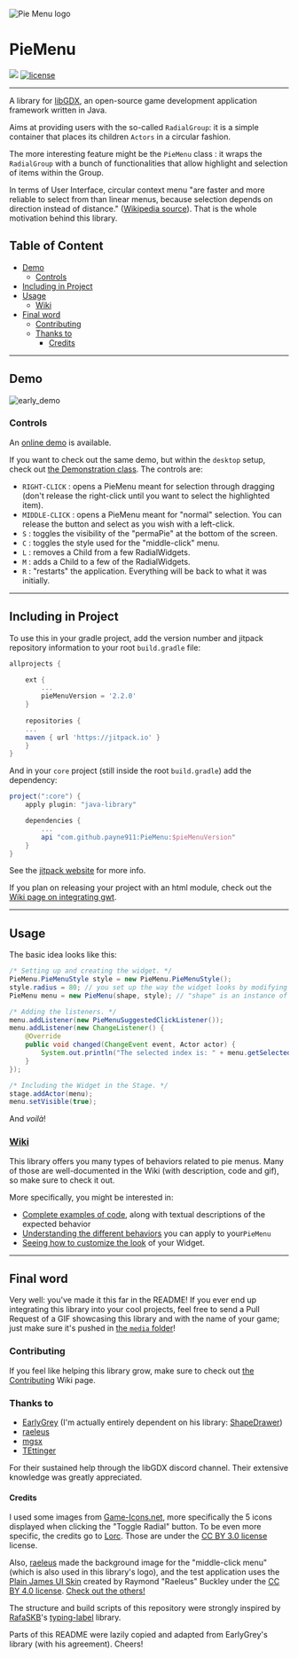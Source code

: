 ![Pie Menu logo](https://raw.githubusercontent.com/payne911/PieMenu/master/pie_menu_logo.png "Logo Title Text 1")

# PieMenu
[![](https://jitpack.io/v/payne911/PieMenu.svg)](https://jitpack.io/#payne911/PieMenu)
[![license](https://img.shields.io/github/license/rafaskb/typing-label.svg)](https://github.com/rafaskb/typing-label/blob/master/LICENSE)

---

A library for [libGDX](https://libgdx.badlogicgames.com/), an open-source game development application framework written in Java.

Aims at providing users with the so-called `RadialGroup`: it is a simple container that places its children `Actors` in a circular fashion.

The more interesting feature might be the `PieMenu` class : it wraps the `RadialGroup` with a bunch of functionalities that allow highlight and selection of items within the Group.

In terms of User Interface, circular context menu "are faster and more reliable to select from than linear menus, because selection depends on direction instead of distance." ([Wikipedia source](https://en.wikipedia.org/wiki/Pie_menu#Comparison_with_other_interaction_techniques)). That is the whole motivation behind this library.

## Table of Content
* [Demo](#demo)
  * [Controls](#controls)
* [Including in Project](#including-in-project)
* [Usage](#usage)
  * [Wiki](#wiki)
* [Final word](#final-word)
  * [Contributing](#contributing)
  * [Thanks to](#thanks-to)
    * [Credits](#credits)

---

## Demo
![early_demo](https://raw.githubusercontent.com/payne911/PieMenu/master/media/early_demo.gif)


### Controls
An [online demo](https://payne911.github.io/PieMenu/) is available.

If you want to check out the same demo, but within the `desktop` setup, check out [the Demonstration class](https://github.com/payne911/PieMenu/blob/master/src/test/java/com/payne/games/piemenu/Demonstration.java). The controls are:
* ``RIGHT-CLICK`` : opens a PieMenu meant for selection through dragging (don't release the right-click until you want to select the highlighted item).
* ``MIDDLE-CLICK`` : opens a PieMenu meant for "normal" selection. You can release the button and select as you wish with a left-click.
* ``S`` : toggles the visibility of the "permaPie" at the bottom of the screen.
* ``C`` : toggles the style used for the "middle-click" menu.
* ``L`` : removes a Child from a few RadialWidgets.
* ``M`` : adds a Child to a few of the RadialWidgets.
* ``R`` : "restarts" the application. Everything will be back to what it was initially.

---

## Including in Project
To use this in your gradle project, add the version number and jitpack repository information to your root `build.gradle` file:

```groovy
allprojects {

    ext {
    	...
        pieMenuVersion = '2.2.0'
    }
    
    repositories {
	...
	maven { url 'https://jitpack.io' }
    }
}
```

And  in your `core` project (still inside the root `build.gradle`) add the dependency:

```groovy
project(":core") {
    apply plugin: "java-library"

    dependencies {
        ...
        api "com.github.payne911:PieMenu:$pieMenuVersion"
    }
}
```

See the [jitpack website](https://jitpack.io/#payne911/PieMenu) for more info.

If you plan on releasing your project with an html module, check out the [Wiki page on integrating gwt](https://github.com/payne911/PieMenu/wiki/GWT-integration).

---

## Usage
The basic idea looks like this:

```java
/* Setting up and creating the widget. */
PieMenu.PieMenuStyle style = new PieMenu.PieMenuStyle();
style.radius = 80; // you set up the way the widget looks by modifying the "style" variable
PieMenu menu = new PieMenu(shape, style); // "shape" is an instance of a ShapeDrawer

/* Adding the listeners. */
menu.addListener(new PieMenuSuggestedClickListener());
menu.addListener(new ChangeListener() {
    @Override
    public void changed(ChangeEvent event, Actor actor) {
        System.out.println("The selected index is: " + menu.getSelectedIndex());
    }
});

/* Including the Widget in the Stage. */
stage.addActor(menu);
menu.setVisible(true);
```

And *voilà*!

### [Wiki](https://github.com/payne911/PieMenu/wiki)
This library offers you many types of behaviors related to pie menus. Many of those are well-documented in the Wiki (with description, code and gif), so make sure to check it out.

More specifically, you might be interested in:
* [Complete examples of code](https://github.com/payne911/PieMenu/wiki/Examples), along with textual descriptions of the expected behavior
* [Understanding the different behaviors](https://github.com/payne911/PieMenu/wiki/Customizing-the-behavior) you can apply to your`PieMenu`
* [Seeing how to customize the look](https://github.com/payne911/PieMenu/wiki/Style-customization) of your Widget.

---

## Final word
Very well: you've made it this far in the README! If you ever end up integrating this library into your cool projects, feel free to send a Pull Request of a GIF showcasing this library and with the name of your game; just make sure it's pushed in [the ``media`` folder](https://github.com/payne911/PieMenu/tree/master/media)!

### Contributing
If you feel like helping this library grow, make sure to check out [the Contributing](https://github.com/payne911/PieMenu/wiki/Contributing) Wiki page.

### Thanks to
* [EarlyGrey](https://github.com/earlygrey) (I'm actually entirely dependent on his library: [ShapeDrawer](https://github.com/earlygrey/shapedrawer))
* [raeleus](https://github.com/raeleus)
* [mgsx](https://github.com/mgsx-dev)
* [TEttinger](https://github.com/tommyettinger)

For their sustained help through the libGDX discord channel. Their extensive knowledge was greatly appreciated.

#### Credits
I used some images from [Game-Icons.net](https://game-icons.net/), more specifically the 5 icons displayed when clicking the "Toggle Radial" button. To be even more specific, the credits go to [Lorc](http://lorcblog.blogspot.com/). Those are under the [CC BY 3.0 license](https://creativecommons.org/licenses/by/3.0/) license.

Also, [raeleus](https://github.com/raeleus) made the background image for the "middle-click menu" (which is also used in this library's logo), and the test application uses the [Plain James UI Skin](https://github.com/raeleus/Plain-James-UI) created by Raymond "Raeleus" Buckley under the [CC BY 4.0 license](https://creativecommons.org/licenses/by/4.0/). [Check out the others!](https://ray3k.wordpress.com/artwork/)

The structure and build scripts of this repository were strongly inspired by [RafaSKB](https://github.com/rafaskb)'s [typing-label](https://github.com/rafaskb/typing-label) library.

Parts of this README were lazily copied and adapted from EarlyGrey's library (with his agreement). Cheers!
